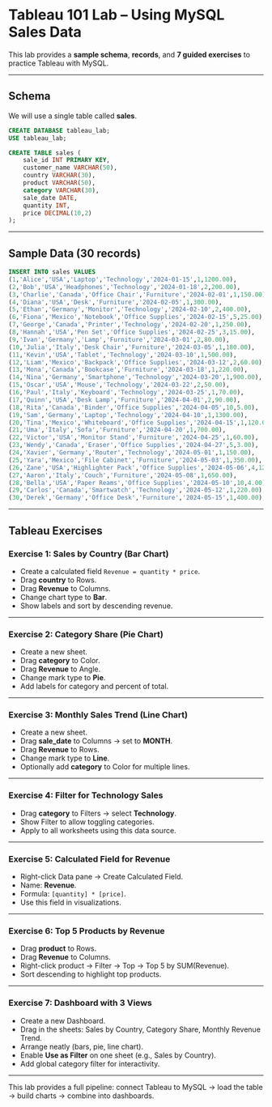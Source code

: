 # Tableau 101 Lab – Using MySQL Sales Data

This lab provides a **sample schema**, **records**, and **7 guided exercises** to practice Tableau with MySQL.

---

## Schema

We will use a single table called **sales**.

```sql
CREATE DATABASE tableau_lab;
USE tableau_lab;

CREATE TABLE sales (
    sale_id INT PRIMARY KEY,
    customer_name VARCHAR(50),
    country VARCHAR(30),
    product VARCHAR(50),
    category VARCHAR(30),
    sale_date DATE,
    quantity INT,
    price DECIMAL(10,2)
);
```

---

## Sample Data (30 records)

```sql
INSERT INTO sales VALUES
(1,'Alice','USA','Laptop','Technology','2024-01-15',1,1200.00),
(2,'Bob','USA','Headphones','Technology','2024-01-18',2,200.00),
(3,'Charlie','Canada','Office Chair','Furniture','2024-02-01',1,150.00),
(4,'Diana','USA','Desk','Furniture','2024-02-05',1,300.00),
(5,'Ethan','Germany','Monitor','Technology','2024-02-10',2,400.00),
(6,'Fiona','Mexico','Notebook','Office Supplies','2024-02-15',5,25.00),
(7,'George','Canada','Printer','Technology','2024-02-20',1,250.00),
(8,'Hannah','USA','Pen Set','Office Supplies','2024-02-25',3,15.00),
(9,'Ivan','Germany','Lamp','Furniture','2024-03-01',2,80.00),
(10,'Julia','Italy','Desk Chair','Furniture','2024-03-05',1,180.00),
(11,'Kevin','USA','Tablet','Technology','2024-03-10',1,500.00),
(12,'Liam','Mexico','Backpack','Office Supplies','2024-03-12',2,60.00),
(13,'Mona','Canada','Bookcase','Furniture','2024-03-18',1,220.00),
(14,'Nina','Germany','Smartphone','Technology','2024-03-20',1,900.00),
(15,'Oscar','USA','Mouse','Technology','2024-03-22',2,50.00),
(16,'Paul','Italy','Keyboard','Technology','2024-03-25',1,70.00),
(17,'Quinn','USA','Desk Lamp','Furniture','2024-04-01',2,90.00),
(18,'Rita','Canada','Binder','Office Supplies','2024-04-05',10,5.00),
(19,'Sam','Germany','Laptop','Technology','2024-04-10',1,1300.00),
(20,'Tina','Mexico','Whiteboard','Office Supplies','2024-04-15',1,120.00),
(21,'Uma','Italy','Sofa','Furniture','2024-04-20',1,700.00),
(22,'Victor','USA','Monitor Stand','Furniture','2024-04-25',1,60.00),
(23,'Wendy','Canada','Eraser','Office Supplies','2024-04-27',5,3.00),
(24,'Xavier','Germany','Router','Technology','2024-05-01',1,150.00),
(25,'Yara','Mexico','File Cabinet','Furniture','2024-05-03',1,350.00),
(26,'Zane','USA','Highlighter Pack','Office Supplies','2024-05-06',4,12.00),
(27,'Aaron','Italy','Couch','Furniture','2024-05-08',1,650.00),
(28,'Bella','USA','Paper Reams','Office Supplies','2024-05-10',10,4.00),
(29,'Carlos','Canada','Smartwatch','Technology','2024-05-12',1,220.00),
(30,'Derek','Germany','Office Desk','Furniture','2024-05-15',1,400.00);
```

---

## Tableau Exercises

### Exercise 1: Sales by Country (Bar Chart)
- Create a calculated field `Revenue = quantity * price`.
- Drag **country** to Rows.
- Drag **Revenue** to Columns.
- Change chart type to **Bar**.
- Show labels and sort by descending revenue.

---

### Exercise 2: Category Share (Pie Chart)
- Create a new sheet.
- Drag **category** to Color.
- Drag **Revenue** to Angle.
- Change mark type to **Pie**.
- Add labels for category and percent of total.

---

### Exercise 3: Monthly Sales Trend (Line Chart)
- Create a new sheet.
- Drag **sale_date** to Columns → set to **MONTH**.
- Drag **Revenue** to Rows.
- Change mark type to **Line**.
- Optionally add **category** to Color for multiple lines.

---

### Exercise 4: Filter for Technology Sales
- Drag **category** to Filters → select **Technology**.
- Show Filter to allow toggling categories.
- Apply to all worksheets using this data source.

---

### Exercise 5: Calculated Field for Revenue
- Right-click Data pane → Create Calculated Field.
- Name: **Revenue**.
- Formula: `[quantity] * [price]`.
- Use this field in visualizations.

---

### Exercise 6: Top 5 Products by Revenue
- Drag **product** to Rows.
- Drag **Revenue** to Columns.
- Right-click product → Filter → Top → Top 5 by SUM(Revenue).
- Sort descending to highlight top products.

---

### Exercise 7: Dashboard with 3 Views
- Create a new Dashboard.
- Drag in the sheets: Sales by Country, Category Share, Monthly Revenue Trend.
- Arrange neatly (bars, pie, line chart).
- Enable **Use as Filter** on one sheet (e.g., Sales by Country).
- Add global category filter for interactivity.

---

This lab provides a full pipeline: connect Tableau to MySQL → load the table → build charts → combine into dashboards.
